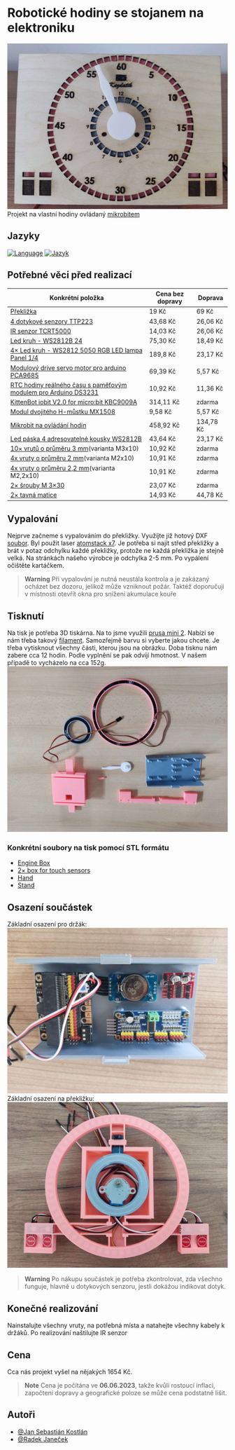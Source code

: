 # Robotické hodiny se stojanem na elektroniku
![App Screenshot](images/FinalPhoto.jpg)
Projekt na vlastní hodiny ovládaný [mikrobitem](https://microbit.org/)

## Jazyky
[![Language](https://img.shields.io/badge/Language-English-blue)](./README.md) [![Jazyk](https://img.shields.io/badge/Jazyk-Čeština-blue)](./README.cs.md)

## Potřebné věci před realizací
| Konkrétní položka  | Cena bez dopravy | Doprava |
| ------------- | ------------- | ------------- |
| [Překližka](https://www.cistedrevo.cz/dreveny-tacek-z-preklizky/)  | 19 Kč | 69 Kč |
| [4 dotykové senzory TTP223](https://aliexpress.com/item/32896003343.html) | 43,68 Kč | 26,06 Kč |
| [IR senzor TCRT5000](https://www.aliexpress.com/item/1005004150580253.html) | 14,03 Kč | 26,06 Kč |
| [Led kruh - WS2812B 24](https://www.aliexpress.com/item/4000183166176.html) | 75,30 Kč |18,49 Kč |
| [4× Led kruh - WS2812 5050 RGB LED lampa Panel 1/4](https://www.aliexpress.com/item/1005005161775410.html) | 189,8 Kč | 23,17 Kč |
| [Modulový drive servo motor pro arduino PCA9685](https://www.aliexpress.com/item/1005001621846654.html) | 69,39 Kč | 5,57 Kč |
| [RTC hodiny reálného času s paměťovým modulem pro Arduino DS3231](https://www.aliexpress.com/item/32822420722.html) | 10,92 Kč | 11,36 Kč |
| [KittenBot iobit V2.0 for micro:bit KBC9009A](https://www.aliexpress.com/item/32890235581.html) | 314,11 Kč | zdarma |
| [Modul dvojitého H-můstku MX1508](https://www.aliexpress.com/item/1005001636421978.html) | 9,58 Kč | 5,57 Kč |
| [Mikrobit na ovládání hodin](https://www.aliexpress.com/item/1005005647468917.html) | 458,92 Kč | 134,78 Kč |
| [Led páska 4 adresovatelné kousky WS2812B](https://www.aliexpress.com/item/4001322411818.html) | 43,64 Kč | 23,17 Kč |
| [10× vrutů o průměru 3 mm](https://www.aliexpress.com/item/10000094157430.html)(varianta M3x10) | 10,92 Kč | zdarma |
| [4x vruty o průměru 2 mm](https://www.aliexpress.com/item/1005004247514440.html)(varianta M2x10) | 10,91 Kč | zdarma |
| [4x vruty o průměru 2,2 mm](https://www.aliexpress.com/item/1005004247514440.html)(varianta M2,2x10) | 10,91 Kč | zdarma |
| [2× šrouby M 3×30](https://aliexpress.com/item/1005005469426695.html) | 23,07 Kč | zdarma |
| [2× tavná matice](https://aliexpress.com/item/1005003582355741.html) | 14,93 Kč | 44,78 Kč |

## Vypalování
Nejprve začneme s vypalováním do překližky. Využíjte již hotový DXF [soubor](Burning/PlyWood.DXF). Byl použit laser [atomstack x7](https://www.atomstack.eu/products/atomstack-x7-pro-50w-laser-engraver-and-cutter). Je potřeba si najít střed překližky a brát v potaz odchylku každé překližky, protože ne každá překližka je stejně velká. Na stránkách našeho výrobce je odchylka 2-5 mm. Po vypálení očištěte kartáčkem.
> **Warning**
> Při vypalování je nutná neustála kontrola a je zakázaný ocházet bez dozoru, jelikož může vzniknout požár. Taktéž doporučuji v místnosti otevřít okna pro snížení akumulace kouře

## Tisknutí
Na tisk je potřeba 3D tiskárna. Na to jsme využili [prusa mini 2](https://www.prusa3d.com/cs/produkt/stavebnice-3d-tiskarny-original-prusa-mini-2/). Nabízí se nám třeba takový [filament](https://www.alza.cz/gembird-filament-pla-cerna-d4481219.htm). Samozřejmě barvu si vyberte jakou chcete. Je třeba vytisknout všechny části, kterou jsou na obrázku. Doba tisknu nám zabere cca 12 hodin. Podle vyplnění se pak odvíjí hmotnost. V našem případě to vycházelo na cca 152g.
![App Screenshot](images/3DModelsPhotos.jpg)

### Konkrétní soubory na tisk pomocí STL formátu
- [Engine Box](STLFile/EngineBox.STL)
- [2× box for touch sensors](STLFile/BoxForTouchSensors.STL)
- [Hand](STLFile/HourHand.STL)
- [Stand](STLFile/Stand.STL)

## Osazení součástek
Základní osazení pro držák:
![App Screenshot](images/AssemblyOfComponents2.jpg)
Základní osazení na překližku:
![App Screenshot](images/AssemblyOfComponents1.jpg)
> **Warning**
> Po nákupu součástek je potřeba zkontrolovat, zda všechno funguje, hlavně u dotykových senzoru, jestli dokážou indikovat dotyk.

## Konečné realizování
Nainstalujte všechny vruty, na potřebná místa a natahejte všechny kabely k držáků. Po realizování naštilujte IR senzor
## Cena
Cca nás projekt vyšel na nějakých 1654 Kč.
> **Note**
> Cena je počítána ve **06.06.2023**, takže kvůli rostoucí inflaci, započtení dopravy a geografické poloze se může cena podstatně lišit.
## Autoři

- [@Jan Sebastián Kostlán](https://www.github.com/kostlanovec)
- [@Radek Janeček](https://www.github.com/RadekJanecek)
